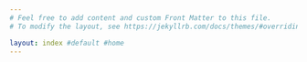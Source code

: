 ```yaml
---
# Feel free to add content and custom Front Matter to this file.
# To modify the layout, see https://jekyllrb.com/docs/themes/#overriding-theme-defaults

layout: index #default #home
---
```

